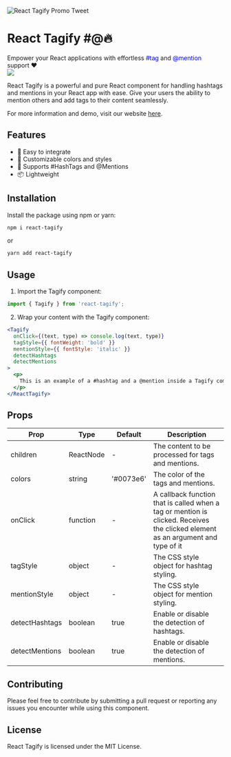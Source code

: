 ![React Tagify Promo Tweet](https://github.com/cinaaaa/react-tagify/blob/refactor/new/packages/site/src/assets/promo-tweet.png)
# React Tagify #️@🔥
Empower your React applications with effortless <span style="color: blue">#tag</span> and  <span style="color: blue">@mention</span> support ❤️
<br />
<img src="https://img.shields.io/github/package-json/v/cinaaaa/react-tagify/master?color=green&label=Version&style=flat-square"/>

React Tagify is a powerful and pure React component for handling hashtags and mentions in your React app with ease. Give your users the ability to mention others and add tags to their content seamlessly.

For more information and demo, visit our website [here](https://react-tagify-site.vercel.app).

## Features

- 🚀 Easy to integrate
- 🎨 Customizable colors and styles
- 🔗 Supports #HashTags and @Mentions
- 📦 Lightweight

## Installation

Install the package using npm or yarn:

```bash
npm i react-tagify
```

or 

```bash
yarn add react-tagify
```
## Usage

1. Import the Tagify component:

```js
import { Tagify } from 'react-tagify';
```

2. Wrap your content with the Tagify component:

```jsx
<Tagify
  onClick={(text, type) => console.log(text, type)}
  tagStyle={{ fontWeight: 'bold' }}
  mentionStyle={{ fontStyle: 'italic' }}
  detectHashtags
  detectMentions
>
  <p>
    This is an example of a #hashtag and a @mention inside a Tagify component.
  </p>
</ReactTagify>
```

## Props

| Prop           | Type     | Default | Description                                                       |
|----------------|----------|---------|-------------------------------------------------------------------|
| children       | ReactNode |   -     | The content to be processed for tags and mentions.                |
| colors         | string   | '#0073e6' | The color of the tags and mentions.                               |
| onClick        | function |   -     | A callback function that is called when a tag or mention is clicked. Receives the clicked element as an argument and type of it |
| tagStyle       | object   |   -     | The CSS style object for hashtag styling.                         |
| mentionStyle   | object   |   -     | The CSS style object for mention styling.                         |
| detectHashtags | boolean  |  true   | Enable or disable the detection of hashtags.                      |
| detectMentions | boolean  |  true   | Enable or disable the detection of mentions.                      |


## Contributing
Please feel free to contribute by submitting a pull request or reporting any issues you encounter while using this component.

## License
React Tagify is licensed under the MIT License.